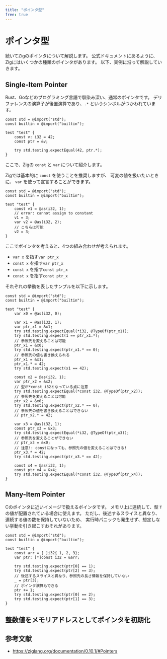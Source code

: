 ```yaml
---
title: "ポインタ型"
free: true
---
```


# ポインタ型

続いてZigのポインタについて解説します。
公式ドキュメントにあるように、Zigにはいくつかの種類のポインタがあります。
以下、実例に沿って解説していきます。

## Single-Item Pointer

Rust、Goなどのプログラミング言語で馴染み深い、通常のポインタです。
デリファレンスの演算子が後置演算であり、`.*` というシンボルがつかわれています。

```zig
const std = @import("std");
const builtin = @import("builtin");

test "test" {
    const v: i32 = 42;
    const ptr = &v;

    try std.testing.expectEqual(42, ptr.*);
}
```

ここで、Zigの `const` と `var` について紹介します。

Zigでは基本的に `const` を使うことを推奨しますが、
可変の値を扱いたいときに、 `var` を使って宣言することができます。

```zig
const std = @import("std");
const builtin = @import("builtin");

test "test" {
    const v1 = @as(i32, 1);
    // error: cannot assign to constant
    v1 = 3;
    var v2 = @as(i32, 2);
    // こちらは可能
    v2 = 3;
}
```

ここでポインタを考えると、4つの組み合わせが考えられます。

- `var x` を指す`var ptr_x`
- `const x` を指す`var ptr_x`
- `const x` を指す`const ptr_x`
- `const x` を指す`const ptr_x`

それぞれの挙動を表したサンプルを以下に示します。


```zig
const std = @import("std");
const builtin = @import("builtin");

test "test" {
    var x0 = @as(i32, 0);

    var x1 = @as(i32, 1);
    var ptr_x1 = &x1;
    try std.testing.expectEqual(*i32, @TypeOf(ptr_x1));
    try std.testing.expect(1 == ptr_x1.*);
    // 参照先を変えることは可能
    ptr_x1 = &x0;
    try std.testing.expect(ptr_x1.* == 0);
    // 参照先の値も書き換えられる
    ptr_x1 = &x1;
    ptr_x1.* = 42;
    try std.testing.expect(x1 == 42);

    const x2 = @as(i32, 1);
    var ptr_x2 = &x2;
    // 型が*const i32となっている点に注意
    try std.testing.expectEqual(*const i32, @TypeOf(ptr_x2));
    // 参照先を変えることは可能
    ptr_x2 = &x0;
    try std.testing.expect(ptr_x2.* == 0);
    // 参照先の値を書き換えることはできない
    // ptr_x2.* = 42;

    var x3 = @as(i32, 1);
    const ptr_x3 = &x3;
    try std.testing.expectEqual(*i32, @TypeOf(ptr_x3));
    // 参照先を変えることができない
    // ptr_x3 = &x0;
    // 注意!: constになっても、参照先の値を変えることはできる!
    ptr_x3.* = 42;
    try std.testing.expect(ptr_x3.* == 42);

    const x4 = @as(i32, 1);
    const ptr_x4 = &x4;
    try std.testing.expectEqual(*const i32, @TypeOf(ptr_x4));
}
```

## Many-Item Pointer

Cのポインタに近いイメージで扱えるポインタです。
メモリ上に連続して、型 `T` の値が配置されている場合に使えます。
ただし、後述するスライスと異なり、連続する値の数を保持していないため、
実行時パニックも発生せず、想定しない挙動を引き起こすおそれがあります。

```zig
const std = @import("std");
const builtin = @import("builtin");

test "test" {
    const arr = [_]i32{ 1, 2, 3};
    var ptr: [*]const i32 = &arr;

    try std.testing.expect(ptr[0] == 1);
    try std.testing.expect(ptr[2] == 3);
    // 後述するスライスと異なり、参照先の長さ情報を保持していない
    _ = ptr[3];
    // ポインタ演算もできる
    ptr += 1;
    try std.testing.expect(ptr[0] == 2);
    try std.testing.expect(ptr[1] == 3);
}
```

## 整数値をメモリアドレスとしてポインタを初期化

## 参考文献

- <https://ziglang.org/documentation/0.10.1/#Pointers>

